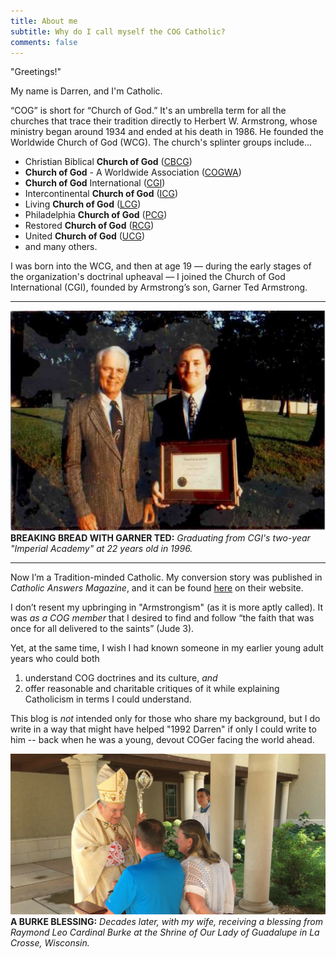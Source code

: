 ```yaml
---
title: About me
subtitle: Why do I call myself the COG Catholic?
comments: false
---
```


"Greetings!"

My name is Darren, and I'm Catholic.

“COG” is short for “Church of God.” It's an umbrella term for all the churches that trace their tradition directly to Herbert W. Armstrong, whose ministry began around 1934 and ended at his death in 1986. He founded the Worldwide Church of God (WCG). The church's splinter groups include...

- Christian Biblical **Church of God** ([CBCG](https://cbcg.org/))
- **Church of God** - A Worldwide Association ([COGWA](https://cogwa.org/))
- **Church of God** International ([CGI](https://www.cgi.org/))
- Intercontinental **Church of God** ([ICG](https://theicg.org/))
- Living **Church of God** ([LCG](https://www.lcg.org/))
- Philadelphia **Church of God** ([PCG](https://pcg.church/))
- Restored **Church of God** ([RCG](https://www.rcg.org/home.html))
- United **Church of God** ([UCG](https://www.ucg.org/))
- and many others.

I was born into the WCG, and then at age 19 — during the early stages of the organization's doctrinal upheaval — I joined the Church of God International (CGI), founded by Armstrong’s son, Garner Ted Armstrong.

---
![](/img/With-Garner-Ted-Armstrong.jpg)
**BREAKING BREAD WITH GARNER TED:** *Graduating from CGI's two-year "Imperial Academy" at 22 years old in 1996.*

---

Now I’m a Tradition-minded Catholic. My conversion story was published in *Catholic Answers Magazine*, and it can be found [here](https://www.catholic.com/magazine/print-edition/my-path-to-the-worldwide-church-that-jesus-built) on their website.

I don’t resent my upbringing in "Armstrongism" (as it is more aptly called). It was *as a COG member* that I desired to find and follow “the faith that was once for all delivered to the saints” (Jude 3).

Yet, at the same time, I wish I had known someone in my earlier young adult years who could both
1. understand COG doctrines and its culture, *and*
2. offer reasonable and charitable critiques of it while explaining Catholicism in terms I could understand.

This blog is *not* intended only for those who share my background, but I do write in a way that might have helped "1992 Darren" if only I could write to him -- back when he was a young, devout COGer facing the world ahead.

![](/img/WithCardinalBurke.jpeg)
**A BURKE BLESSING:** *Decades later, with my wife, receiving a blessing from Raymond Leo Cardinal Burke at the Shrine of Our Lady of Guadalupe in La Crosse, Wisconsin.*
